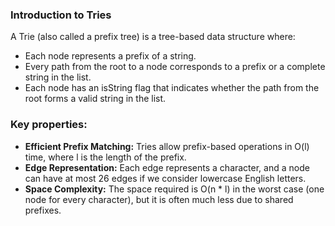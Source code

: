 ### Introduction to Tries
A Trie (also called a prefix tree) is a tree-based data structure where:
- Each node represents a prefix of a string.
- Every path from the root to a node corresponds to a prefix or a complete string in the list.
- Each node has an isString flag that indicates whether the path from the root forms a valid string in the list.

### Key properties:
- **Efficient Prefix Matching:** Tries allow prefix-based operations in O(l) time, where l is the length of the prefix.
- **Edge Representation:** Each edge represents a character, and a node can have at most 26 edges if we consider lowercase English letters.
- **Space Complexity:** The space required is O(n * l) in the worst case (one node for every character), but it is often much less due to shared prefixes.
